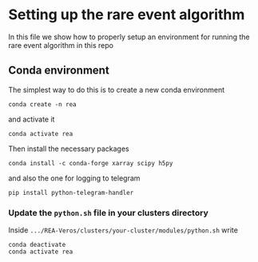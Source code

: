 # Setting up the rare event algorithm

In this file we show how to properly setup an environment for running the rare event algorithm in this repo

## Conda environment

The simplest way to do this is to create a new conda environment

```conda create -n rea```

and activate it

```conda activate rea```

Then install the necessary packages

```conda install -c conda-forge xarray scipy h5py```

and also the one for logging to telegram

```pip install python-telegram-handler```

### Update the `python.sh` file in your clusters directory

Inside `.../REA-Veros/clusters/your-cluster/modules/python.sh` write

```
conda deactivate
conda activate rea
```